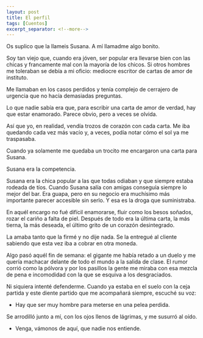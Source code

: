 ```yaml
---
layout: post
title: El perfil
tags: [Cuentos]
excerpt_separator: <!--more-->
---
```


Os suplico que la llameis Susana. A mí llamadme algo bonito.

Soy tan viejo que, cuando era jóven, ser popular era llevarse bien con las chicas y francamente mal con la mayoría de los chicos. Si otros hombres me toleraban se debía a mi oficio: mediocre escritor de cartas de amor de instituto.

Me llamaban en los casos perdidos y tenía complejo de cerrajero de urgencia que no hacía demasiadas preguntas. 

Lo que nadie sabía era que, para escribir una carta de amor de verdad, hay que estar enamorado. Parece obvio, pero a veces se olvida.

Así que yo, en realidad, vendía trozos de corazón con cada carta. Me iba quedando cada vez más vacío y, a veces, podía notar cómo el sol ya me traspasaba.

Cuando ya solamente me quedaba un trocito me encargaron una carta para Susana.

Susana era la competencia.

Susana era la chica popular a las que todas odiaban y que siempre estaba rodeada de tíos. Cuando Susana salía con amigas conseguía siempre lo mejor del bar. Era guapa, pero en su negocio era muchísimo más importante parecer accesible sin serlo. Y esa es la droga que suministraba.

En aquél encargo no fué difícil enamorarse, fluir como los besos soñados, rozar el cariño a falta de piel. Después de todo era la última carta, la más tierna, la más deseada, el último grito de un corazón desintegrado.

La amaba tanto que la firmé y no dije nada. Se la entregué al cliente sabiendo que esta vez iba a cobrar en otra moneda.

Algo pasó aquél fin de semana: el gigante me había retado a un duelo y me quería machacar delante de todo el mundo a la salida de clase. El rumor corrió como la pólvora y por los pasillos la gente me miraba con esa mezcla de pena e incomodidad con la que se esquiva a los desgraciados.

Ni siquiera intenté defenderme. Cuando ya estaba en el suelo con la ceja partida y este diente partido que me acompañará siempre, escuché su voz:

- Hay que ser muy hombre para meterse en una pelea perdida.

Se arrodilló junto a mí, con los ojos llenos de lágrimas, y me susurró al oído.

- Venga, vámonos de aquí, que nadie nos entiende.
